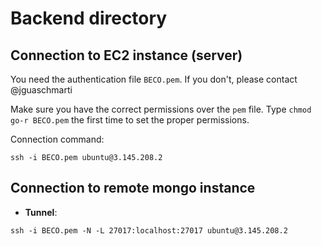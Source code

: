 # Backend directory


## Connection to EC2 instance (server)

You need the authentication file `BECO.pem`. If you don't, please contact @jguaschmarti

Make sure you have the correct permissions over the `pem` file. Type `chmod go-r BECO.pem` the first time to set the proper permissions.

Connection command:
```
ssh -i BECO.pem ubuntu@3.145.208.2
```

## Connection to remote mongo instance

- **Tunnel**: 

``` 
ssh -i BECO.pem -N -L 27017:localhost:27017 ubuntu@3.145.208.2  
```
